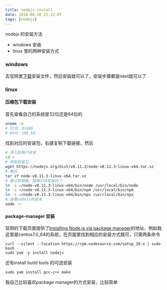 ```yaml
---
title: nodejs-install
date: 2018-06-30 22:12:07
tags: [nodejs]
---
```

nodejs 的安装方法
+ windows 安装
+ linux 里的两种安装方式

<!--more-->

### windows
去官网里[下载](https://nodejs.org/en/download/)安装文件，然后安装就可以了，安装步骤都是next就可以了
### linux
#### 压缩包下载安装
首先查看自己的系统是32位还是64位的
``` sh
uname -m
# 32位：Xi686
# 64位：x86_64
```
找到对应的安装包，右键复制下载链接，然后
``` sh
# 进入到用户目录
cd ~
# 获取安装包
wget https://nodejs.org/dist/v8.11.3/node-v8.11.3-linux-x64.tar.xz
# 解压
tar xf node-v8.11.3-linux-x64.tar.xz
# 建立软链接，就算已经安装好了
ln -s ~/node-v8.11.3-linux-x64/bin/node /usr/local/bin/node
ln -s ~/node-v8.11.3-linux-x64/bin/npm /usr/local/bin/npm
ln -s ~/node-v8.11.3-linux-x64/bin/npx /usr/local/bin/npx
# 查看nodejs的版本
node -v
```
#### package-manager 安装
官网的下载页面提供了[Installing Node.js via package manager](https://nodejs.org/en/download/package-manager/)的地址，例如我这里是centos7.0_64的系统，在页面里找到相应的安装方式既可，只需两条命令
```
curl --silent --location https://rpm.nodesource.com/setup_10.x | sudo bash -
sudo yum -y install nodejs
```
还有install build tools 的可选安装
```
sudo yum install gcc-c++ make
```
我自己比较喜欢package manager的方式安装，比较简单